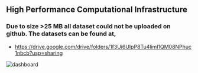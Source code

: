 ## High Performance Computational Infrastructure


### Due to size >25 MB all dataset could not be uploaded on github. The datasets can be found at,

 - https://drive.google.com/drive/folders/1f3Ui6UIpP8Tu4liml1QM08NPhuc1nbcb?usp=sharing

![dashboard](https://user-images.githubusercontent.com/32392691/114286663-b9352700-9a58-11eb-9cfe-c56a87b644c4.JPG)
